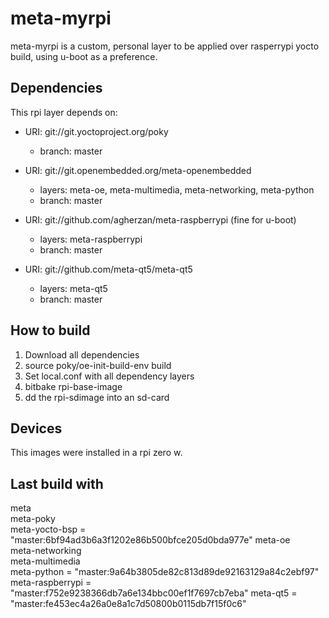 # meta-myrpi

meta-myrpi is a custom, personal layer to be applied over rasperrypi yocto build, using u-boot as a preference.

## Dependencies

This rpi layer depends on:

* URI: git://git.yoctoproject.org/poky
  * branch: master

* URI: git://git.openembedded.org/meta-openembedded
  * layers: meta-oe, meta-multimedia, meta-networking, meta-python
  * branch: master

* URI: git://github.com/agherzan/meta-raspberrypi (fine for u-boot)
  * layers: meta-raspberrypi
  * branch: master

* URI: git://github.com/meta-qt5/meta-qt5
  * layers: meta-qt5
  * branch: master

## How to build 

1. Download all dependencies
2. source poky/oe-init-build-env build
3. Set local.conf with all dependency layers
4. bitbake rpi-base-image
5. dd the rpi-sdimage into an sd-card

## Devices

This images were installed in a rpi zero w.

## Last build with

meta                 
meta-poky            
meta-yocto-bsp       = "master:6bf94ad3b6a3f1202e86b500bfce205d0bda977e"
meta-oe              
meta-networking      
meta-multimedia      
meta-python          = "master:9a64b3805de82c813d89de92163129a84c2ebf97"
meta-raspberrypi     = "master:f752e9238366db7a6e134bbc00ef1f7697cb7eba"
meta-qt5             = "master:fe453ec4a26a0e8a1c7d50800b0115db7f15f0c6"
